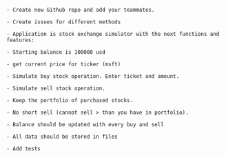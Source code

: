
    - Create new Github repo and add your teammates.
    
    - Create issues for different methods
    
    - Application is stock exchange simulator with the next functions and features:
    
    - Starting balance is 100000 usd
    
    - get current price for ticker (msft)
    
    - Simulate buy stock operation. Enter ticket and amount.
    
    - Simulate sell stock operation.
    
    - Keep the portfolio of purchased stocks.
    
    - No short sell (cannot sell > than you have in portfolio).
    
    - Balance should be updated with every buy and sell
    
    - All data should be stored in files
    
    - Add tests
